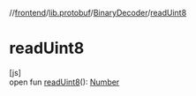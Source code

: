 //[frontend](../../../index.md)/[lib.protobuf](../index.md)/[BinaryDecoder](index.md)/[readUint8](read-uint8.md)

# readUint8

[js]\
open fun [readUint8](read-uint8.md)(): [Number](https://kotlinlang.org/api/latest/jvm/stdlib/kotlin/-number/index.html)
